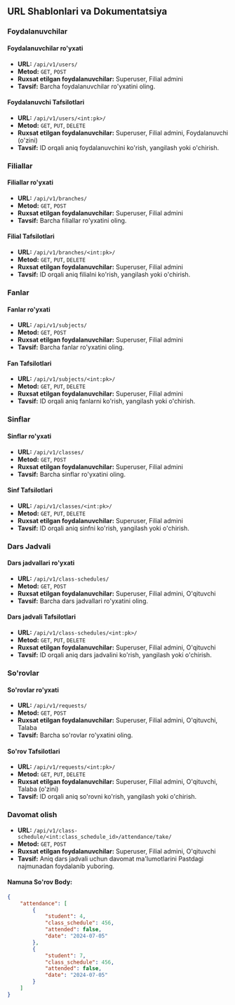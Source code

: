 ## URL Shablonlari va Dokumentatsiya

### Foydalanuvchilar

#### Foydalanuvchilar ro'yxati
- **URL:** `/api/v1/users/`
- **Metod:** `GET`, `POST`
- **Ruxsat etilgan foydalanuvchilar:** Superuser, Filial admini
- **Tavsif:** Barcha foydalanuvchilar ro'yxatini oling.

#### Foydalanuvchi Tafsilotlari
- **URL:** `/api/v1/users/<int:pk>/`
- **Metod:** `GET`, `PUT`, `DELETE`
- **Ruxsat etilgan foydalanuvchilar:** Superuser, Filial admini, Foydalanuvchi (o'zini)
- **Tavsif:** ID orqali aniq foydalanuvchini ko'rish, yangilash yoki o'chirish.

### Filiallar

#### Filiallar ro'yxati
- **URL:** `/api/v1/branches/`
- **Metod:** `GET`, `POST`
- **Ruxsat etilgan foydalanuvchilar:** Superuser, Filial admini
- **Tavsif:** Barcha filiallar ro'yxatini oling.

#### Filial Tafsilotlari
- **URL:** `/api/v1/branches/<int:pk>/`
- **Metod:** `GET`, `PUT`, `DELETE`
- **Ruxsat etilgan foydalanuvchilar:** Superuser, Filial admini
- **Tavsif:** ID orqali aniq filialni ko'rish, yangilash yoki o'chirish.

### Fanlar

#### Fanlar ro'yxati
- **URL:** `/api/v1/subjects/`
- **Metod:** `GET`, `POST`
- **Ruxsat etilgan foydalanuvchilar:** Superuser, Filial admini
- **Tavsif:** Barcha fanlar ro'yxatini oling.

#### Fan Tafsilotlari
- **URL:** `/api/v1/subjects/<int:pk>/`
- **Metod:** `GET`, `PUT`, `DELETE`
- **Ruxsat etilgan foydalanuvchilar:** Superuser, Filial admini
- **Tavsif:** ID orqali aniq fanlarni ko'rish, yangilash yoki o'chirish.

### Sinflar

#### Sinflar ro'yxati
- **URL:** `/api/v1/classes/`
- **Metod:** `GET`, `POST`
- **Ruxsat etilgan foydalanuvchilar:** Superuser, Filial admini
- **Tavsif:** Barcha sinflar ro'yxatini oling.

#### Sinf Tafsilotlari
- **URL:** `/api/v1/classes/<int:pk>/`
- **Metod:** `GET`, `PUT`, `DELETE`
- **Ruxsat etilgan foydalanuvchilar:** Superuser, Filial admini
- **Tavsif:** ID orqali aniq sinfni ko'rish, yangilash yoki o'chirish.

### Dars Jadvali

#### Dars jadvallari ro'yxati
- **URL:** `/api/v1/class-schedules/`
- **Metod:** `GET`, `POST`
- **Ruxsat etilgan foydalanuvchilar:** Superuser, Filial admini, O'qituvchi
- **Tavsif:** Barcha dars jadvallari ro'yxatini oling.

#### Dars jadvali Tafsilotlari
- **URL:** `/api/v1/class-schedules/<int:pk>/`
- **Metod:** `GET`, `PUT`, `DELETE`
- **Ruxsat etilgan foydalanuvchilar:** Superuser, Filial admini, O'qituvchi
- **Tavsif:** ID orqali aniq dars jadvalini ko'rish, yangilash yoki o'chirish.

### So'rovlar

#### So'rovlar ro'yxati
- **URL:** `/api/v1/requests/`
- **Metod:** `GET`, `POST`
- **Ruxsat etilgan foydalanuvchilar:** Superuser, Filial admini, O'qituvchi, Talaba
- **Tavsif:** Barcha so'rovlar ro'yxatini oling.

#### So'rov Tafsilotlari
- **URL:** `/api/v1/requests/<int:pk>/`
- **Metod:** `GET`, `PUT`, `DELETE`
- **Ruxsat etilgan foydalanuvchilar:** Superuser, Filial admini, O'qituvchi, Talaba (o'zini)
- **Tavsif:** ID orqali aniq so'rovni ko'rish, yangilash yoki o'chirish.

### Davomat olish
- **URL:** `/api/v1/class-schedule/<int:class_schedule_id>/attendance/take/`
- **Metod:** `GET`, `POST`
- **Ruxsat etilgan foydalanuvchilar:** Superuser, Filial admini, O'qituvchi
- **Tavsif:** Aniq dars jadvali uchun davomat ma'lumotlarini Pastdagi najmunadan foydalanib yuboring.

#### Namuna So'rov Body:
```json
{
    "attendance": [
        {
            "student": 4,
            "class_schedule": 456,
            "attended": false,
            "date": "2024-07-05"
        },
        {
            "student": 7,
            "class_schedule": 456,
            "attended": false,
            "date": "2024-07-05"
        }
    ]
}
